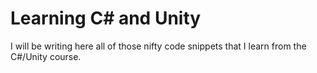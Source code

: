 # Learning C# and Unity

I will be writing here all of those nifty code snippets that I learn from the C#/Unity course.
